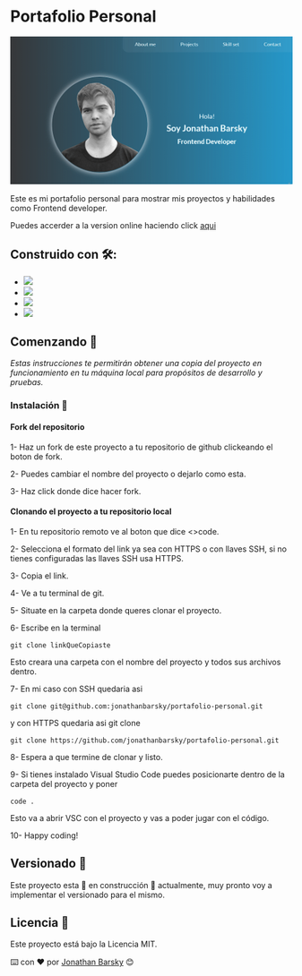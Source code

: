 # Portafolio Personal

![portafolio de proyectos de barsky jonathan](src/images/portafolio.png)

Este es mi portafolio personal para mostrar mis proyectos y habilidades como Frontend developer.

Puedes accerder a la version online haciendo click [aqui](https://jonathanbarsky.github.io/portafolio-personal/) 


## Construido con 🛠️: 
- ![](https://camo.githubusercontent.com/d2da7e7ec8424780720101d4853c64dffb81dc69dfdd25a0ce88cdb3848bbc6f/68747470733a2f2f696d672e736869656c64732e696f2f7374617469632f76313f7374796c653d666f722d7468652d6261646765266d6573736167653d48544d4c3526636f6c6f723d453334463236266c6f676f3d48544d4c35266c6f676f436f6c6f723d464646464646266c6162656c3d) 
- ![](https://camo.githubusercontent.com/9fe0ddca8c80fd49703246ca3b9a894ddfdc9c1c80f6ab5de92bbe91471dbab8/68747470733a2f2f696d672e736869656c64732e696f2f7374617469632f76313f7374796c653d666f722d7468652d6261646765266d6573736167653d4353533326636f6c6f723d313537324236266c6f676f3d43535333266c6f676f436f6c6f723d464646464646266c6162656c3d) 
- ![](https://camo.githubusercontent.com/3aaee8bf7885dcf0cea8a5647c4514b7d800b1a730d38bce7dadf6bff883378d/68747470733a2f2f696d672e736869656c64732e696f2f7374617469632f76313f7374796c653d666f722d7468652d6261646765266d6573736167653d4a61766153637269707426636f6c6f723d323232323232266c6f676f3d4a617661536372697074266c6f676f436f6c6f723d463744463145266c6162656c3d) 
- ![](https://camo.githubusercontent.com/7436ecde5696a856dd865d3fc81fa2612054f468e12fdb5d591e7a19a46fc9f7/68747470733a2f2f696d672e736869656c64732e696f2f7374617469632f76313f7374796c653d666f722d7468652d6261646765266d6573736167653d5361737326636f6c6f723d434336363939266c6f676f3d53617373266c6f676f436f6c6f723d464646464646266c6162656c3d)

## Comenzando 🚀

_Estas instrucciones te permitirán obtener una copia del proyecto en funcionamiento en tu máquina local para propósitos de desarrollo y pruebas._

### Instalación 🔧

#### Fork del repositorio

1- Haz un fork de este proyecto a tu repositorio de github clickeando el boton de fork.

2- Puedes cambiar el nombre del proyecto o dejarlo como esta.

3- Haz click donde dice hacer fork.

#### Clonando el proyecto a tu repositorio local

1- En tu repositorio remoto ve al boton que dice <>code.

2- Selecciona el formato del link ya sea con HTTPS o con llaves SSH, si no tienes configuradas las llaves SSH usa HTTPS.

3- Copia el link.

4- Ve a tu terminal de git.

5- Situate en la carpeta donde queres clonar el proyecto.

6- Escribe en la terminal
  ```
  git clone linkQueCopiaste
  ```
  Esto creara una carpeta con el nombre del proyecto y todos sus archivos dentro.
  
7- En mi caso con SSH quedaria asi 
  ```
  git clone git@github.com:jonathanbarsky/portafolio-personal.git
  ```
  y con HTTPS quedaria asi git clone 
  ```
  git clone https://github.com/jonathanbarsky/portafolio-personal.git
  ```
  
8- Espera a que termine de clonar y listo.

9- Si tienes instalado Visual Studio Code puedes posicionarte dentro de la carpeta del proyecto y poner
  ```
  code .
  ```
  Esto va a abrir VSC con el proyecto y vas a poder jugar con el código.
  
10- Happy coding!

## Versionado 📌

Este proyecto esta :construction: en construcción :construction: actualmente, muy pronto voy a implementar el versionado para el mismo.

## Licencia 📄

Este proyecto está bajo la Licencia MIT.


⌨️ con ❤️ por [Jonathan Barsky](https://github.com/jonathanbarsky) 😊
